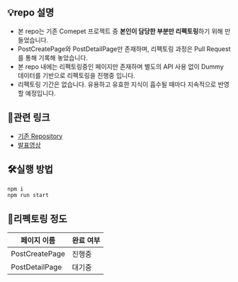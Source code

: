 ## 💡repo 설명
- 본 repo는 기존 Comepet 프로젝트 중 **본인이 담당한 부분만 리펙토링**하기 위해 만들었습니다. 
- PostCreatePage와 PostDetailPage만 존재하며, 리펙토링 과정은 Pull Request를 통해 기록해 놓았습니다.
- 본 repo 내에는 리펙토링중인 페이지만 존재하며 별도의 API 사용 없이 Dummy 데이터를 기반으로 리펙토링을 진행중 입니다.
- 리펙토링 기간은 없습니다. 유용하고 유효한 지식이 흡수될 때마다 지속적으로 반영할 예정입니다.

## 📌관련 링크
- [기존 Repository](https://github.com/prgrms-web-devcourse/Team_i6_comepet_FE)
- [발표영상](https://www.youtube.com/watch?v=DLu9KGxvAQM&t=93s)

## 🛠실행 방법
```
npm i 
npm run start
```

## 🧱리펙토링 정도


| 페이지 이름 | 완료 여부 | 
| -------- | -------- |
| PostCreatePage     | 진행중     | 
| PostDetailPage     | 대기중     | 
